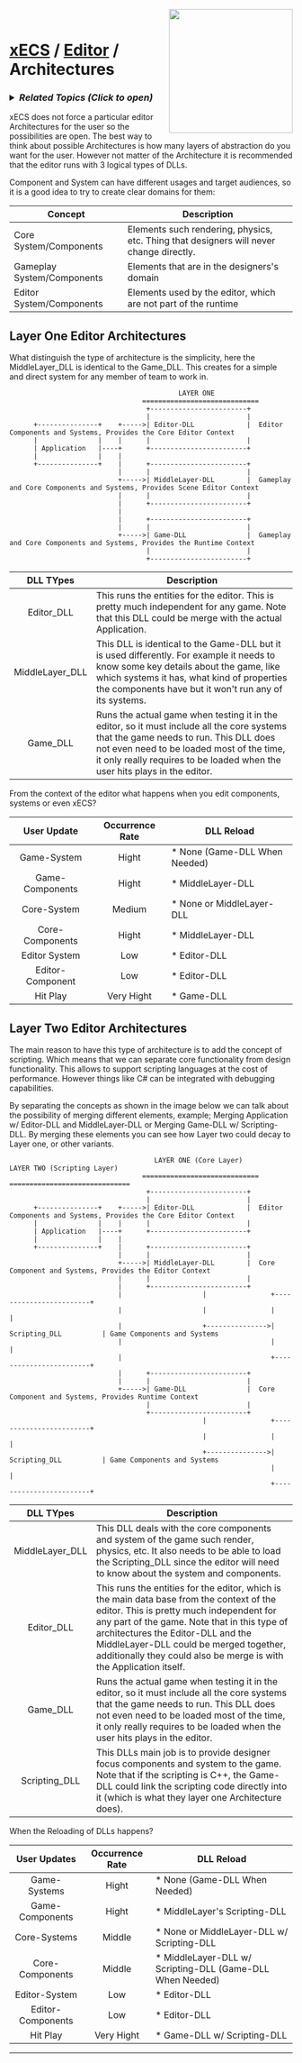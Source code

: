 <img src="https://i.imgur.com/TyjrCTS.jpg" align="right" width="220px" /><br>
# [xECS](xecs.md) / [Editor](xecs_editor.md) / Architectures

<h3><details><summary><i><b>Related Topics </b>(Click to open)</i></summary>

* [Component Serialization](xecs_component_serialization.md)
* [Component Properties](xecs_component_properties.md)
* [Component Typedef](xecs_component_typedef.md)
* [Scene entity references](ecs_scene_entity_references.md)
* [Scene Ranges](xecs_scene_ranges.md)
* [Scene file format, details about entities](xecs_scene_serialization_entity.md)
</details></h3>

xECS does not force a particular editor Architectures for the user so the possibilities are open. The best way to think about possible Architectures is how many layers of abstraction do you want for the user. However not matter of the Architecture it is recommended that the editor runs with 3 logical types of DLLs.

Component and System can have different usages and target audiences, so it is a good idea to try to create clear domains for them:

| Concept | Description  |
|---------|---|
| Core System/Components     | Elements such rendering, physics, etc. Thing that designers will never change directly. |
| Gameplay System/Components | Elements that are in the designers's domain |
| Editor System/Components   | Elements used by the editor, which are not part of the runtime |

## Layer One Editor Architectures

What distinguish the type of architecture is the simplicity, here the MiddleLayer_DLL is identical to the Game_DLL. This creates for a simple and direct system for any member of team to work in.

~~~
                                          LAYER ONE           
                                 =============================
                                  +------------------------+ 
                                  |                        | 
      +---------------+    +----->| Editor-DLL             |  Editor Components and Systems, Provides the Core Editor Context
      |               |    |      |                        | 
      | Application   |----+      +------------------------+ 
      |               |    |                        
      +---------------+    |      +------------------------+ 
                           |      |                        | 
                           +----->| MiddleLayer-DLL        |  Gameplay and Core Components and Systems, Provides Scene Editor Context
                           |      |                        | 
                           |      +------------------------+
                           |
                           |      +------------------------+ 
                           |      |                        |  
                           +----->| Game-DLL               |  Gameplay and Core Components and Systems, Provides the Runtime Context
                                  |                        | 
                                  +------------------------+
~~~

| DLL TYpes  | Description |
|:------------:|-------|
| Editor_DLL   | This runs the entities for the editor. This is pretty much independent for any game. Note that this DLL could be merge with the actual Application. |
| MiddleLayer_DLL | This DLL is identical to the Game-DLL but it is used differently. For example it needs to know some key details about the game, like which systems it has, what kind of properties the components have but it won't run any of its systems. |
| Game_DLL | Runs the actual game when testing it in the editor, so it must include all the core systems that the game needs to run. This DLL does not even need to be loaded most of the time, it only really requires to be loaded when the user hits plays in the editor. |

From the context of the editor what happens when you edit components, systems or even xECS?

| User Update                            | Occurrence Rate | DLL Reload |
|:--------------------------------------:|:---------------:|------------|
| Game-System                            | Hight           | * None (Game-DLL When Needed)|
| Game-Components                        | Hight           | * MiddleLayer-DLL |
| Core-System                            | Medium          | * None or MiddleLayer-DLL |
| Core-Components                        | Hight           | * MiddleLayer-DLL |
| Editor System                          | Low             | * Editor-DLL |
| Editor-Component                       | Low             | * Editor-DLL |
| Hit Play                               | Very Hight      | * Game-DLL |

## Layer Two Editor Architectures

The main reason to have this type of architecture is to add the concept of scripting. Which means that we can separate core functionality from design functionality. This allows to support scripting languages at the cost of performance. However things like C# can be integrated with debugging capabilities. 

By separating the concepts as shown in the image below we can talk about the possibility of merging different elements, example; Merging Application w/ Editor-DLL and MiddleLayer-DLL or Merging Game-DLL w/ Scripting-DLL. By merging these elements you can see how Layer two could decay to Layer one, or other variants.

~~~
                                    LAYER ONE (Core Layer)        LAYER TWO (Scripting Layer)
                                 =============================   ==============================
                                  +------------------------+ 
                                  |                        | 
      +---------------+    +----->| Editor-DLL             |  Editor Components and Systems, Provides the Core Editor Context
      |               |    |      |                        | 
      | Application   |----+      +------------------------+ 
      |               |    |                        
      +---------------+    |      +------------------------+ 
                           |      |                        | 
                           +----->| MiddleLayer-DLL        |  Core Component and Systems, Provides the Editor Context
                           |      |                        | 
                           |      +------------------------+
                           |                    |                +------------------------+
                           |                    |                |                        |
                           |                    +--------------->| Scripting_DLL          | Game Components and Systems
                           |                                     |                        |
                           |                                     +------------------------+
                           |      +------------------------+ 
                           |      |                        | 
                           +----->| Game-DLL               |  Core Component and Systems, Provides Runtime Context
                                  |                        | 
                                  +------------------------+
                                                |                +------------------------+
                                                |                |                        |
                                                +--------------->| Scripting_DLL          | Game Components and Systems
                                                                 |                        |
                                                                 +------------------------+
~~~

| DLL TYpes  | Description |
|:------------:|-------|
| MiddleLayer_DLL | This DLL deals with the core components and system of the game such render, physics, etc. It also needs to be able to load the Scripting_DLL since the editor will need to know about the system and components. |
| Editor_DLL   | This runs the entities for the editor, which is the main data base from the context of the editor. This is pretty much independent for any part of the game. Note that in this type of architectures the Editor-DLL and the MiddleLayer-DLL could be merged together, additionally they could also be merge is with the Application itself.  |
| Game_DLL | Runs the actual game when testing it in the editor, so it must include all the core systems that the game needs to run. This DLL does not even need to be loaded most of the time, it only really requires to be loaded when the user hits plays in the editor. |
| Scripting_DLL | This DLLs main job is to provide designer focus components and system to the game. Note that if the scripting is C++, the Game-DLL could link the scripting code directly into it (which is what they layer one Architecture does). |

When the Reloading of DLLs happens?

| User Updates                             | Occurrence Rate | DLL Reload |
|:----------------------------------------:|:---------------:|---------|
| Game-Systems                             | Hight           | * None (Game-DLL When Needed) |
| Game-Components                          | Hight           | * MiddleLayer's Scripting-DLL|
| Core-Systems                             | Middle          | * None or MiddleLayer-DLL w/ Scripting-DLL |
| Core-Components                          | Middle          | * MiddleLayer-DLL w/ Scripting-DLL (Game-DLL When Needed) |
| Editor-System                            | Low             | * Editor-DLL <br> |
| Editor-Components                        | Low             | * Editor-DLL <br> |
| Hit Play                                 | Very Hight      | * Game-DLL w/ Scripting-DLL |

---



